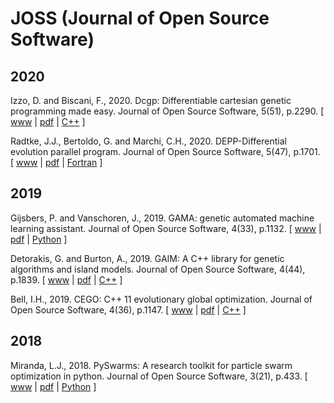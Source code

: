 # JOSS (Journal of Open Source Software)

## 2020

Izzo, D. and Biscani, F., 2020. Dcgp: Differentiable cartesian genetic programming made easy. Journal of Open Source Software, 5(51), p.2290. [ [www](https://joss.theoj.org/papers/10.21105/joss.02290) | [pdf](https://joss.theoj.org/papers/10.21105/joss.02290.pdf) | [C++](https://github.com/darioizzo/dcgp) ]

Radtke, J.J., Bertoldo, G. and Marchi, C.H., 2020. DEPP-Differential evolution parallel program. Journal of Open Source Software, 5(47), p.1701. [ [www](https://joss.theoj.org/papers/10.21105/joss.01701) | [pdf](https://joss.theoj.org/papers/10.21105/joss.01701.pdf) | [Fortran](https://github.com/gbertoldo/DEPP) ]

## 2019

Gijsbers, P. and Vanschoren, J., 2019. GAMA: genetic automated machine learning assistant. Journal of Open Source Software, 4(33), p.1132. [ [www](https://joss.theoj.org/papers/10.21105/joss.01132) | [pdf](https://joss.theoj.org/papers/10.21105/joss.01132.pdf) | [Python](https://github.com/openml-labs/gama) ]

Detorakis, G. and Burton, A., 2019. GAIM: A C++ library for genetic algorithms and island models. Journal of Open Source Software, 4(44), p.1839. [ [www](https://joss.theoj.org/papers/10.21105/joss.01839) | [pdf](https://joss.theoj.org/papers/10.21105/joss.01839.pdf) | [C++](https://gitlab.com/gdetor/genetic_alg) ]

Bell, I.H., 2019. CEGO: C++ 11 evolutionary global optimization. Journal of Open Source Software, 4(36), p.1147. [ [www](https://joss.theoj.org/papers/10.21105/joss.01147) | [pdf](https://joss.theoj.org/papers/10.21105/joss.01147.pdf) | [C++](https://github.com/usnistgov/CEGO) ]

## 2018

Miranda, L.J., 2018. PySwarms: A research toolkit for particle swarm optimization in python. Journal of Open Source Software, 3(21), p.433. [ [www](https://joss.theoj.org/papers/10.21105/joss.00433) | [pdf](https://joss.theoj.org/papers/10.21105/joss.00433.pdf) | [Python](https://github.com/ljvmiranda921/pyswarms) ]
